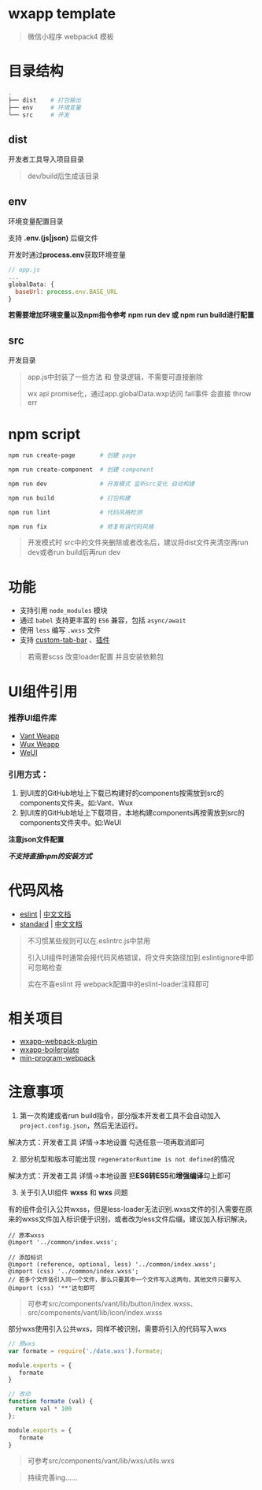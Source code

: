 # wxapp template

> 微信小程序 webpack4 模板

# 目录结构

``` bash
.
├── dist    # 打包输出
├── env     # 环境变量
└── src     # 开发
```

## dist

开发者工具导入项目目录

> dev/build后生成该目录

## env

环境变量配置目录

支持 **.env.(js|json)** 后缀文件

开发时通过**process.env**获取环境变量

``` js
// app.js
...
globalData: {
  baseUrl: process.env.BASE_URL
}
```
**若需要增加环境变量以及npm指令参考 npm run dev 或 npm run build进行配置**

## src

开发目录

> app.js中封装了一些方法 和 登录逻辑，不需要可直接删除
>
> wx api promise化，通过app.globalData.wxp访问 fail事件 会直接 throw err

# npm script

``` bash
npm run create-page       # 创建 page

npm run create-component  # 创建 component

npm run dev               # 开发模式 监听src变化 自动构建

npm run build             # 打包构建

npm run lint              # 代码风格检测

npm run fix               # 修复有误代码风格
```
> 开发模式时 src中的文件夹删除或者改名后，建议将dist文件夹清空再run dev或者run build后再run dev

# 功能

- 支持引用 `node_modules` 模块
- 通过 `babel` 支持更丰富的 `ES6` 兼容，包括 `async/await`
- 使用 `less` 编写 `.wxss` 文件
- 支持 [custom-tab-bar](https://developers.weixin.qq.com/miniprogram/dev/framework/ability/custom-tabbar.html) 、[插件](https://developers.weixin.qq.com/miniprogram/dev/framework/plugin/)

> 若需要scss 改变loader配置 并且安装依赖包

# UI组件引用

### 推荐UI组件库

- [Vant Weapp](https://github.com/youzan/vant-weapp)
- [Wux Weapp](https://github.com/wux-weapp/wux-weapp)
- [WeUI](https://github.com/wechat-miniprogram/weui-miniprogram)

###  引用方式：

1. 到UI库的GitHub地址上下载已构建好的components按需放到src的components文件夹。如:Vant、Wux
2. 到UI库的GitHub地址上下载项目，本地构建components再按需放到src的components文件夹中。如:WeUI

**注意json文件配置**

***不支持直接npm的安装方式***

# 代码风格
- [eslint](https://github.com/eslint/eslint) | [中文文档](https://cn.eslint.org/)
- [standard](https://github.com/feross/standard) | [中文文档](https://standardjs.com/readme-zhcn.html)

> 不习惯某些规则可以在.eslintrc.js中禁用
>
> 引入UI组件时通常会报代码风格错误，将文件夹路径加到.eslintignore中即可忽略检查
>
> 实在不喜eslint 将 webpack配置中的eslint-loader注释即可

# 相关项目

- [wxapp-webpack-plugin](https://github.com/Cap32/wxapp-webpack-plugin)
- [wxapp-boilerplate](https://github.com/cantonjs/wxapp-boilerplate)
- [min-program-webpack](https://github.com/XLinzexin/min-program-webpack)

# 注意事项

1. 第一次构建或者run build指令，部分版本开发者工具不会自动加入`project.config.json`，然后无法运行。

解决方式：开发者工具  详情->本地设置  勾选任意一项再取消即可

2. 部分机型和版本可能出现 `regeneratorRuntime is not defined`的情况

解决方式：开发者工具  详情->本地设置 把**ES6转ES5**和**增强编译**勾上即可

3. 关于引入UI组件 **wxss** 和 **wxs** 问题

有的组件会引入公共wxss，但是less-loader无法识别.wxss文件的引入需要在原来的wxss文件加入标识便于识别，或者改为less文件后缀。建议加入标识解决。

```less
// 原本wxss
@import '../common/index.wxss';

// 添加标识
@import (reference, optional, less) '../common/index.wxss';
@import (css) '../common/index.wxss';
// 若多个文件皆引入同一个文件，那么只要其中一个文件写入这两句，其他文件只要写入@import (css) '**'这句即可
```

> 可参考src/components/vant/lib/button/index.wxss、src/components/vant/lib/icon/index.wxss

部分wxs使用引入公共wxs，同样不被识别，需要将引入的代码写入wxs

```js
// 原wxs
var formate = require('./date.wxs').formate;

module.exports = {
   formate
}

// 改动
function formate (val) {
  return val * 100
};

module.exports = {
   formate
}
```

> 可参考src/components/vant/lib/wxs/utils.wxs

> 持续完善ing......
